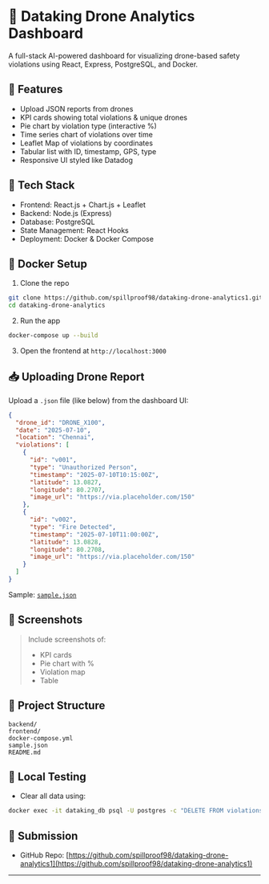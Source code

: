 # 📡 Dataking Drone Analytics Dashboard

A full-stack AI-powered dashboard for visualizing drone-based safety violations using React, Express, PostgreSQL, and Docker.

## 🚀 Features

- Upload JSON reports from drones
- KPI cards showing total violations & unique drones
- Pie chart by violation type (interactive %)
- Time series chart of violations over time
- Leaflet Map of violations by coordinates
- Tabular list with ID, timestamp, GPS, type
- Responsive UI styled like Datadog

## 🧰 Tech Stack

- Frontend: React.js + Chart.js + Leaflet
- Backend: Node.js (Express)
- Database: PostgreSQL
- State Management: React Hooks
- Deployment: Docker & Docker Compose

## 🐳 Docker Setup

1. Clone the repo
```bash
git clone https://github.com/spillproof98/dataking-drone-analytics1.git
cd dataking-drone-analytics
```

2. Run the app
```bash
docker-compose up --build
```

3. Open the frontend at `http://localhost:3000`

## 📥 Uploading Drone Report

Upload a `.json` file (like below) from the dashboard UI:

```json
{
  "drone_id": "DRONE_X100",
  "date": "2025-07-10",
  "location": "Chennai",
  "violations": [
    {
      "id": "v001",
      "type": "Unauthorized Person",
      "timestamp": "2025-07-10T10:15:00Z",
      "latitude": 13.0827,
      "longitude": 80.2707,
      "image_url": "https://via.placeholder.com/150"
    },
    {
      "id": "v002",
      "type": "Fire Detected",
      "timestamp": "2025-07-10T11:00:00Z",
      "latitude": 13.0828,
      "longitude": 80.2708,
      "image_url": "https://via.placeholder.com/150"
    }
  ]
}
```

Sample: [`sample.json`](./sample.json)

## 📸 Screenshots

> Include screenshots of:  
> - KPI cards  
> - Pie chart with %  
> - Violation map  
> - Table

## 📁 Project Structure

```
backend/
frontend/
docker-compose.yml
sample.json
README.md
```

## 🧪 Local Testing

- Clear all data using:
```bash
docker exec -it dataking_db psql -U postgres -c "DELETE FROM violations;"
```

## 📅 Submission

- GitHub Repo: [https://github.com/spillproof98/dataking-drone-analytics1](https://github.com/spillproof98/dataking-drone-analytics1)

---


